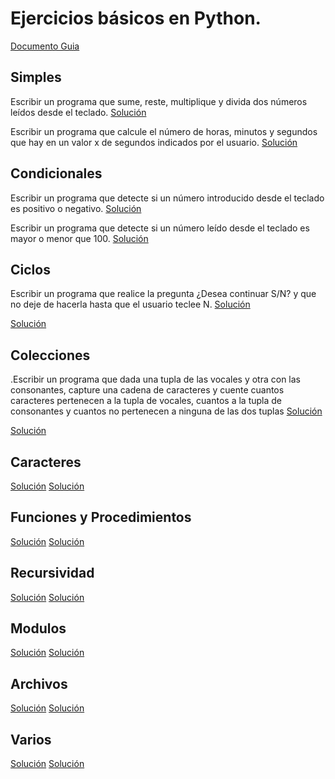 # Ejercicios básicos en Python. 
[Documento Guia](https://github.com/apdaza/universidad-ejercicios/blob/master/python/solucion%20guia%20ejercicios/ejercios%20pbas.pdf)

## Simples
Escribir un programa que sume, reste, multiplique y divida dos números leídos desde el teclado.
[Solución](https://github.com/MauricioAlv/Modelos2/blob/master/Tareas/2/SRMD.py)

Escribir un programa que calcule el número de horas, minutos y segundos que hay en un valor x de segundos indicados por el usuario.
[Solución](https://github.com/MauricioAlv/Modelos2/blob/master/Tareas/2/SegundosHoras.py)
## Condicionales
Escribir un programa que detecte si un número introducido desde el teclado es positivo o negativo.
[Solución](https://github.com/MauricioAlv/Modelos2/blob/master/Tareas/2/pos_neg.py)

Escribir un programa que detecte si un número leído desde el teclado es mayor o menor que 100.
[Solución](https://github.com/MauricioAlv/Modelos2/blob/master/Tareas/2/may-men.py)
## Ciclos
Escribir un programa que realice la pregunta ¿Desea continuar S/N? y que no deje de hacerla hasta que el usuario teclee N.
[Solución](https://github.com/MauricioAlv/Modelos2/blob/master/Tareas/2/32-Continuar.py)

[Solución](https://github.com/MauricioAlv/Modelos2/blob/master/Tareas/2/pos_neg.py)
## Colecciones
.Escribir un programa que dada una tupla de las vocales y otra con las consonantes, capture una cadena de caracteres y cuente cuantos caracteres pertenecen a la tupla de vocales, cuantos a la tupla de consonantes y cuantos no pertenecen a ninguna de las dos tuplas
[Solución](https://github.com/MauricioAlv/Modelos2/blob/master/Tareas/2/41-Tuplas.py)

[Solución](https://github.com/MauricioAlv/Modelos2/blob/master/Tareas/2/pos_neg.py)

## Caracteres
[Solución](https://github.com/MauricioAlv/Modelos2/blob/master/Tareas/2/pos_neg.py)
[Solución](https://github.com/MauricioAlv/Modelos2/blob/master/Tareas/2/pos_neg.py)

## Funciones y Procedimientos
[Solución](https://github.com/MauricioAlv/Modelos2/blob/master/Tareas/2/pos_neg.py)
[Solución](https://github.com/MauricioAlv/Modelos2/blob/master/Tareas/2/pos_neg.py)

## Recursividad
[Solución](https://github.com/MauricioAlv/Modelos2/blob/master/Tareas/2/pos_neg.py)
[Solución](https://github.com/MauricioAlv/Modelos2/blob/master/Tareas/2/pos_neg.py)

## Modulos
[Solución](https://github.com/MauricioAlv/Modelos2/blob/master/Tareas/2/pos_neg.py)
[Solución](https://github.com/MauricioAlv/Modelos2/blob/master/Tareas/2/pos_neg.py)

## Archivos
[Solución](https://github.com/MauricioAlv/Modelos2/blob/master/Tareas/2/pos_neg.py)
[Solución](https://github.com/MauricioAlv/Modelos2/blob/master/Tareas/2/pos_neg.py)

## Varios
[Solución](https://github.com/MauricioAlv/Modelos2/blob/master/Tareas/2/pos_neg.py)
[Solución](https://github.com/MauricioAlv/Modelos2/blob/master/Tareas/2/pos_neg.py)

